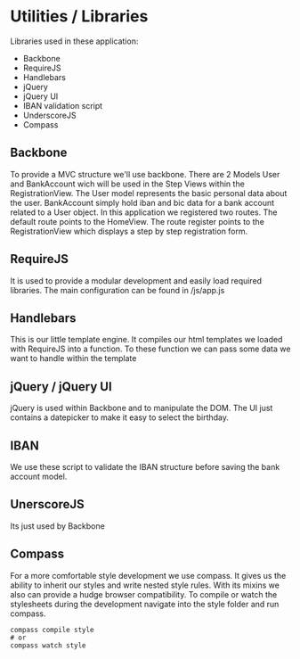 Utilities / Libraries
==============

Libraries used in these application:
- Backbone
- RequireJS
- Handlebars
- jQuery
- jQuery UI
- IBAN validation script
- UnderscoreJS
- Compass

Backbone
--------------

To provide a MVC structure we'll use backbone.
There are 2 Models User and BankAccount wich will be used in the Step Views within the RegistrationView.
The User model represents the basic personal data about the user.
BankAccount simply hold iban and bic data for a bank account related to a User object.
In this application we registered two routes. The default route points to the HomeView.
The route register points to the RegistrationView which displays a step by step registration form.

RequireJS
--------------

It is used to provide a modular development and easily load required libraries.
The main configuration can be found in /js/app.js

Handlebars
--------------

This is our little template engine.
It compiles our html templates we loaded with RequireJS into a function.
To these function we can pass some data we want to handle within the template

jQuery / jQuery UI
--------------

jQuery is used within Backbone and to manipulate the DOM.
The UI just contains a datepicker to make it easy to select the birthday.

IBAN
--------------

We use these script to validate the IBAN structure before saving the bank account model.

UnerscoreJS
--------------

Its just used by Backbone

Compass
--------------

For a more comfortable style development we use compass.
It gives us the ability to inherit our styles and write nested style rules.
With its mixins we also can provide a hudge browser compatibility.
To compile or watch the stylesheets during the development navigate into the style folder and run compass.

```
compass compile style
# or
compass watch style

```